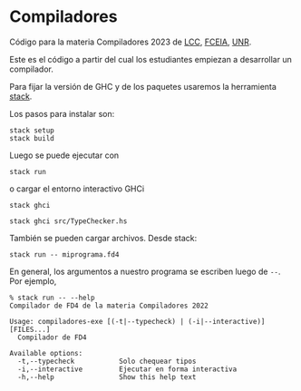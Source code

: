 # Compiladores
Código para la materia Compiladores 2023 de [LCC](https://dcc.fceia.unr.edu.ar), [FCEIA](https://www.fceia.unr.edu.ar), [UNR](https://www.unr.edu.ar).

Este es el código a partir del cual los estudiantes empiezan a desarrollar un compilador.

Para fijar la versión de GHC y de los paquetes usaremos la herramienta [stack](https://docs.haskellstack.org/en/stable/README/).

Los pasos para instalar son:

```code
stack setup
stack build
```

Luego se puede ejecutar con 
```code
stack run
```
o cargar el entorno interactivo GHCi
```code
stack ghci

stack ghci src/TypeChecker.hs
```

También se pueden cargar archivos. Desde stack:
```code
stack run -- miprograma.fd4
```

En general, los argumentos a nuestro programa se escriben luego de `--`. Por ejemplo,
```code
% stack run -- --help
Compilador de FD4 de la materia Compiladores 2022

Usage: compiladores-exe [(-t|--typecheck) | (-i|--interactive)] [FILES...]
  Compilador de FD4

Available options:
  -t,--typecheck           Solo chequear tipos
  -i,--interactive         Ejecutar en forma interactiva
  -h,--help                Show this help text
```
